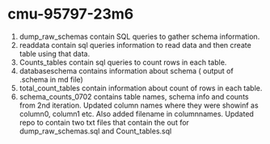 # cmu-95797-23m6
1. dump_raw_schemas contain SQL queries to gather schema information.
2. readdata contain sql queries information to read data and then create table using that data.
3. Counts_tables contain sql queries to count rows in each table.
4. databaseschema contains information about schema ( output of .schema in md file)
5. total_count_tables contain information about count of rows in each table.
6. schema_counts_0702 contains table names, schema info and counts from 2nd iteration. Updated column names where they were showinf as column0, column1 etc. Also added filename in columnnames.
Updated repo to contain two txt files that contain the out for dump_raw_schemas.sql and Count_tables.sql
